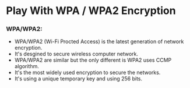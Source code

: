 # Play With WPA / WPA2 Encryption


### WPA/WPA2:
- WPA/WPA2 (Wi-Fi Procted Access) is the latest generation of network encryption.
- It's desgined to secure wireless computer network.
- WPA/WPA2 are similar but the only different is WPA2 uses CCMP algorithm.
- It's the most widely used encryption to secure the networks.
- It's using a unique temporary key and using 256 bits.


